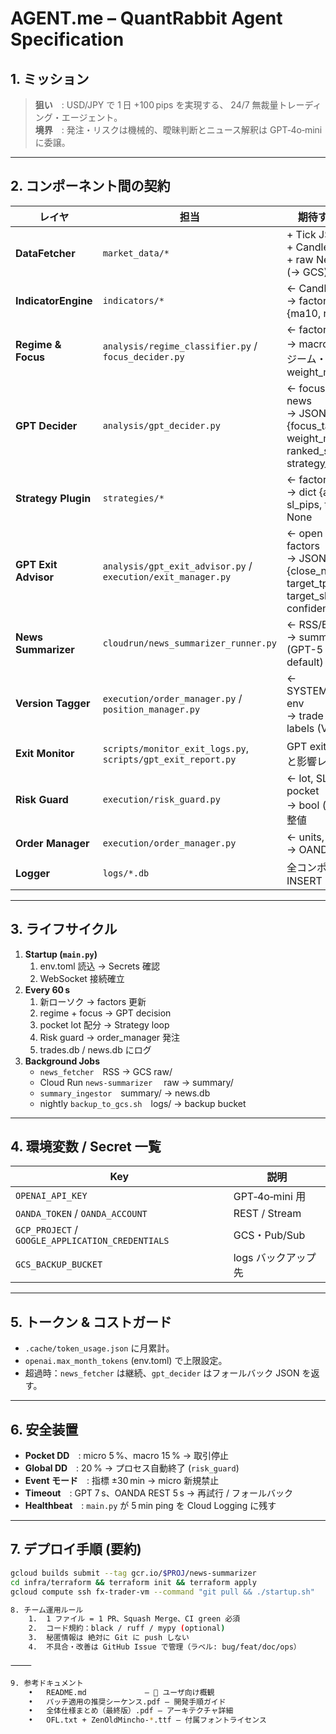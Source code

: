# AGENT.me  –  QuantRabbit Agent Specification

## 1. ミッション
> **狙い** : USD/JPY で 1 日 +100 pips を実現する、 24/7 無裁量トレーディング・エージェント。  
> **境界** : 発注・リスクは機械的、曖昧判断とニュース解釈は GPT‑4o‑mini に委譲。

---

## 2. コンポーネント間の契約

| レイヤ | 担当 | 期待する入出力 |
|--------|------|----------------|
| **DataFetcher** | `market_data/*` | + Tick JSON<br>+ Candle dict<br>+ raw News JSON (→ GCS) |
| **IndicatorEngine** | `indicators/*` | ← Candle deque<br>→ factors dict {ma10, rsi, …} |
| **Regime & Focus** | `analysis/regime_classifier.py` / `focus_decider.py` | ← factors<br>→ macro/micro レジーム・weight_macro |
| **GPT Decider** | `analysis/gpt_decider.py` | ← focus + perf + news<br>→ JSON {focus_tag, weight_macro, ranked_strategies, strategy_directives} |
| **Strategy Plugin** | `strategies/*` | ← factors<br>→ dict {action, sl_pips, tp_pips} or None |
| **GPT Exit Advisor** | `analysis/gpt_exit_advisor.py` / `execution/exit_manager.py` | ← open trades + factors<br>→ JSON {close_now, target_tp_pips, target_sl_pips, confidence} |
| **News Summarizer** | `cloudrun/news_summarizer_runner.py` | ← RSS/Body<br>→ summary JSON (GPT-5 nano by default) |
| **Version Tagger** | `execution/order_manager.py` / `position_manager.py` | ← SYSTEM_VERSION env<br>→ trade version labels (V1/V2) |
| **Exit Monitor** | `scripts/monitor_exit_logs.py`, `scripts/gpt_exit_report.py` | GPT exit ログ監視と影響レポート |
| **Risk Guard** | `execution/risk_guard.py` | ← lot, SL/TP, pocket<br>→ bool (可否)・調整値 |
| **Order Manager** | `execution/order_manager.py` | ← units, sl, tp, tag<br>→ OANDA ticket ID |
| **Logger** | `logs/*.db` | 全コンポーネントが INSERT |

---

## 3. ライフサイクル

1. **Startup (`main.py`)**
   1. env.toml 読込 → Secrets 確認
   2. WebSocket 接続確立
2. **Every 60 s**
   1. 新ローソク → factors 更新  
   2. regime + focus → GPT decision  
   3. pocket lot 配分 → Strategy loop  
   4. Risk guard → order_manager 発注  
   5. trades.db / news.db にログ
3. **Background Jobs**
   - `news_fetcher` RSS → GCS raw/  
   - Cloud Run `news‑summarizer`  raw → summary/  
   - `summary_ingestor` summary/ → news.db  
   - nightly `backup_to_gcs.sh` logs/ → backup bucket

---

## 4. 環境変数 / Secret 一覧

| Key | 説明 |
|-----|------|
| `OPENAI_API_KEY` | GPT‑4o‑mini 用 |
| `OANDA_TOKEN` / `OANDA_ACCOUNT` | REST / Stream |
| `GCP_PROJECT` / `GOOGLE_APPLICATION_CREDENTIALS` | GCS・Pub/Sub |
| `GCS_BACKUP_BUCKET` | logs バックアップ先 |

---

## 5. トークン & コストガード

* `.cache/token_usage.json` に月累計。  
* `openai.max_month_tokens` (env.toml) で上限設定。  
* 超過時：`news_fetcher` は継続、`gpt_decider` はフォールバック JSON を返す。

---

## 6. 安全装置

* **Pocket DD** : micro 5 %、macro 15 % → 取引停止  
* **Global DD** : 20 % → プロセス自動終了 (`risk_guard`)  
* **Event モード** : 指標 ±30 min → micro 新規禁止  
* **Timeout** : GPT 7 s、OANDA REST 5 s → 再試行 / フォールバック  
* **Healthbeat** : `main.py` が 5 min ping を Cloud Logging に残す

---

## 7. デプロイ手順 (要約)

```bash
gcloud builds submit --tag gcr.io/$PROJ/news-summarizer
cd infra/terraform && terraform init && terraform apply
gcloud compute ssh fx-trader-vm --command "git pull && ./startup.sh"

8. チーム運用ルール
	1.	1 ファイル = 1 PR、Squash Merge、CI green 必須
	2.	コード規約：black / ruff / mypy (optional)
	3.	秘匿情報は 絶対に Git に push しない
	4.	不具合・改善は GitHub Issue で管理（ラベル: bug/feat/doc/ops）

⸻

9. 参考ドキュメント
	•	README.md             – 🍵 ユーザ向け概観
	•	パッチ適用の推奨シーケンス.pdf – 開発手順ガイド
	•	全体仕様まとめ（最終版）.pdf – アーキテクチャ詳細
	•	OFL.txt + ZenOldMincho-*.ttf – 付属フォントライセンス
